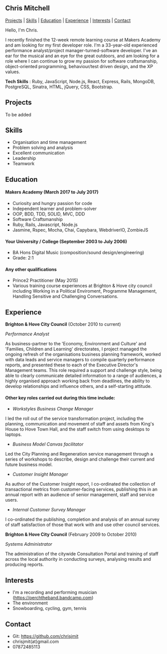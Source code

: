 ## Chris Mitchell

[Projects](#projects) | [Skills](#skills) | [Education](#education) | [Experience](#experience) | [Interests](#interests) | [Contact](#contact)

Hello, I'm Chris.

I recently finished the 12-week remote learning course at Makers Academy and am looking for my first developer role. I'm a 33-year-old experienced performance analyst/project manager-turned-software developer. I've an ear for the musical and an eye for the great outdoors, and am looking for a role where I can continue to grow my passion for software craftsmanship, object-oriented programming, behaviour/test driven design, and the XP values.

**Tech Skills** : Ruby, JavaScript, Node.js, React, Express, Rails, MongoDB, PostgreSQL, Sinatra, HTML, jQuery, CSS, Bootstrap.

## Projects

To be added

## Skills

- Organisation and time management
- Problem solving and analysis
- Excellent communication
- Leadership
- Teamwork

## Education

#### Makers Academy (March 2017 to July 2017)

- Curiosity and hungry passion for code
- Independent learner and problem-solver
- OOP, BDD, TDD, SOLID, MVC, DDD
- Software Craftsmanship
- Ruby, Rails, Javascript, Node.js
- Jasmine, Rspec, Mocha, Chai, Capybara, WebdriverIO, ZombieJS

#### Your University / College (September 2003 to July 2006)

- BA Hons Digital Music (composition/sound design/engineering)
- Grade: 2:1

#### Any other qualifications

- Prince2 Practitioner (May 2015)
- Various training course experiences at Brighton & Hove city council including Working in a Political Enviroment, Programme Management, Handling Sensitive and Challenging Conversations.

## Experience

**Brighton & Hove City Council** (October 2010 to current)

*Performance Analyst*

As business-partner to the 'Economy, Environment and Culture' and 'Families, Children and Learning' directorates, I project managed the ongoing refresh of the organisations business planning framework, worked with data leads and service managers to compile quarterly performance reports, and presented these to each of the Executive Director's Management teams.
This role required a support and challenge style, being able to clearly communicate detailed information to a range of audiences, a highly organised approach working back from deadlines, the ability to develop relationships and influence others, and a self-starting attitude.

#### Other key roles carried out during this time include:

- *Workstyles Business Change Manager*

I led the roll out of the service transformation project, including the planning, communication and movement of staff and assets from King's House to Hove Town Hall, and the staff switch from using desktops to laptops.

- *Business Model Canvas facilitator*

Led the City Planning and Regeneration service management through a series of workshops to describe, design and challenge their current and future business model.

- *Customer Insight Manager*

As author of the Customer Insight report, I co-ordinated the collection of transactional metrics from customer-facing services, publishing this in an annual report with an audience of senior management, staff and service users.

- *Internal Customer Survey Manager*

I co-ordinated the publishing, completion and analysis of an annual survey of staff satisfaction of those that work with and use other council services.


**Brighton & Hove City Council** (February 2009 to October 2010)

*Systems Administrator*

The administration of the citywide Consultation Portal and training of staff across the local authority in conducting surveys, analysing results and producing reports.

## Interests
- I'm a recording and performing musician (https://perchtheband.bandcamp.com)
- The environment
- Snowboarding, cycling, gym, tennis

## Contact
- Git: https://github.com/chrisjmit
- chrisjmit(at)gmail.com
- 07872485113

<!-- ## Skills

#### This Skill

Descriptive paragraph of how capable you are at this skill and, if relevant, how it has developed.

- Experience
- Achievements
- Evidence

#### Another Skill

Descriptive paragraph of how capable you are at this skill and, if relevant, how it has developed.

- I achieved A during my work at B (job, or otherwise)
- I contributed to the growth of X while doing Y (job, or otherwise)
- I built this, made this, broke this, fixed this, etc.
- A link to some on-line evidence (blogs, videos, articles, etc.) -->
